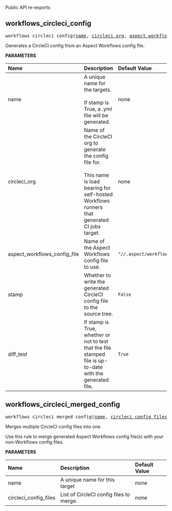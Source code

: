 <!-- Generated with Stardoc: http://skydoc.bazel.build -->

Public API re-exports

<a id="workflows_circleci_config"></a>

## workflows_circleci_config

<pre>
workflows_circleci_config(<a href="#workflows_circleci_config-name">name</a>, <a href="#workflows_circleci_config-circleci_org">circleci_org</a>, <a href="#workflows_circleci_config-aspect_workflows_config_file">aspect_workflows_config_file</a>, <a href="#workflows_circleci_config-stamp">stamp</a>, <a href="#workflows_circleci_config-diff_test">diff_test</a>)
</pre>

Generates a CircleCI config from an Aspect Workflows config file.

**PARAMETERS**


| Name  | Description | Default Value |
| :------------- | :------------- | :------------- |
| <a id="workflows_circleci_config-name"></a>name |  A unique name for the targets.<br><br>If stamp is True, a <name>.yml file will be generated.   |  none |
| <a id="workflows_circleci_config-circleci_org"></a>circleci_org |  Name of the CircleCI org to generate the config file for.<br><br>This name is load bearing for self-hosted Workflows runners that generated CI jobs target.   |  none |
| <a id="workflows_circleci_config-aspect_workflows_config_file"></a>aspect_workflows_config_file |  Name of the Aspect Workflows config file to use.   |  `"//.aspect/workflows:config.yaml"` |
| <a id="workflows_circleci_config-stamp"></a>stamp |  Whether to write the generated CircleCI config file to the source tree.   |  `False` |
| <a id="workflows_circleci_config-diff_test"></a>diff_test |  If stamp is True, whether or not to test that the file stamped file is up-to-date with the generated file.   |  `True` |


<a id="workflows_circleci_merged_config"></a>

## workflows_circleci_merged_config

<pre>
workflows_circleci_merged_config(<a href="#workflows_circleci_merged_config-name">name</a>, <a href="#workflows_circleci_merged_config-circleci_config_files">circleci_config_files</a>)
</pre>

Merges multiple CircleCI config files into one.

Use this rule to merge generated Aspect Workflows config file(s) with your
non-Workflows config files.


**PARAMETERS**


| Name  | Description | Default Value |
| :------------- | :------------- | :------------- |
| <a id="workflows_circleci_merged_config-name"></a>name |  A unique name for this target   |  none |
| <a id="workflows_circleci_merged_config-circleci_config_files"></a>circleci_config_files |  List of CircleCI config files to merge.   |  none |


